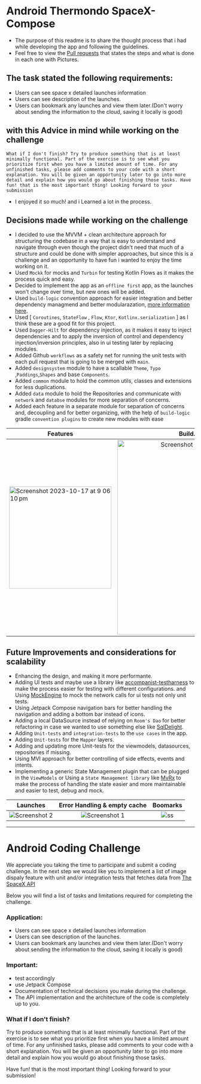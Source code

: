 # Android Thermondo SpaceX-Compose

- The purpose of this readme is to share the thought process that i had while developing the app and following the guidelines.
- Feel free to view the [Pull requests](https://github.com/EsmaeelNabil/SpaceX-Compose/pulls?q=is%3Apr+is%3Aclosed) that states the steps and what is done in each one with Pictures.

## The task stated the following requirements:

- Users can see space x detailed launches information
- Users can see description of the launches.
- Users can bookmark any launches and view them later.(Don't worry about sending the information to the cloud, saving it locally is good)

## with this Advice in mind while working on the challenge
`What if I don't finish?
Try to produce something that is at least minimally functional. Part of the exercise is to see what you prioritize first when you have a limited amount of time. For any unfinished tasks, please add comments to your code with a short explanation. You will be given an opportunity later to go into more detail and explain how you would go about finishing those tasks.
Have fun! that is the most important thing! Looking forward to your submission`

- I enjoyed it so much! and i Learned a lot in the process.

  
## Decisions made while working on the challenge

- I decided to use the MVVM + clean architecture approach for structuring the codebase in a way that is easy to understand and navigate through even though the project didn't need that much of a structure and could be done with simpler approaches, but since this is a challenge and an opportunity to have fun i wanted to enjoy the time working on it.
- Used `Mockk` for mocks and `Turbin` for testing Kotlin Flows as it makes the process quick and easy.
- Decided to implement the app as an `offline first` app, as the launches won't change over time, but new ones will be added.
- Used `build-logic` convention approach for easier integration and better dependency managmend and better modularazation, [more information here](https://github.com/android/nowinandroid/blob/main/build-logic/README.md).
- Used [ `Coroutines`, `StateFlow` , `Flow`, `Ktor`, `Kotlinx.serialization` ] as I think these are a good fit for this project.
- Used `Dagger-Hilt` for dependency injection, as it makes it easy to inject dependencies and to apply the inversion of control and dependency injection/inversion principles, also in ui testing later by replacing modules.
- Added Github `workflows` as a safety net for running the unit tests with each pull request that is going to be merged with `main`.
- Added `designsystem` module to have a scallable `Theme`, `Typo` ,`Paddings`,`Shapes` and base `Components`.
- Added `common` module to hold the common utils, classes and extensions for less duplications.
- Added `data` module to hold the Repositories and communicate with `network` and `databse` modules for more separation of concerns.
- Added each feature in a separate module for separation of concerns and, decoupling and for better organizing, with the help of `build-logic` gradle `convention plugins` to create new modules with ease


| Features   |      Build.gradle.kts(feature)      |
|----------|:-------------:|
| <img width="273" alt="Screenshot 2023-10-17 at 9 06 10 pm" src="https://github.com/EsmaeelNabil/SpaceX-Compose/assets/28542963/b6e72457-2d7e-4121-87d7-2c4aa820ad29"> | <img width="520" alt="Screenshot 2023-10-17 at 9 07 48 pm" src="https://github.com/EsmaeelNabil/SpaceX-Compose/assets/28542963/f13891fc-ebde-48f1-83de-45c407a87a95">|


## Future Improvements and considerations for scalability 
- Enhancing the design, and making it more performante.
- Adding UI tests and maybe use a library like [accompanist-testharness](https://google.github.io/accompanist/testharness) to make the process easier for testing with different configurations. and Using [MockEngine](https://ktor.io/docs/http-client-testing.html) to mock the network calls for ui tests not only unit tests.
- Using Jetpack Compose navigation bars for better handling the navigation and adding a bottom bar instead of icons.
- Adding a local DataSource instead of relying on `Room's Dao` for better refactoring in case we wanted to use something else like [SqlDelight](https://github.com/cashapp/sqldelight).
- Adding `Unit-tests` and `integration-tests` to the `use cases` in the app.
- Adding `Unit-tests` for the `Mapper` layers.
- Adding and updating more Unit-tests for the viewmodels, datasources, repositories if missing.
- Using MVI approach for better controlling of side effects, events and intents.
- Implementing a generic State Management plugin that can be plugged in the `ViewModels` or Using a `State Management library` like [MvRx](https://github.com/airbnb/mavericks) to make the process of handling the state easier and more maintainable and easier to test, debug and mock.

  
| Launches   |      Error Handling & empty cache      | Boomarks | 
|----------|:-------------:|:----------:|
|![Screenshot 2](https://github.com/EsmaeelNabil/SpaceX-Compose/assets/28542963/aa4372df-6cd8-4dd2-8fb1-bcf247ce8434)|  ![Screenshot 1](https://github.com/EsmaeelNabil/SpaceX-Compose/assets/28542963/24f8c9b4-622e-421f-807f-92ccca1c9946) | ![ss](https://user-images.githubusercontent.com/28542963/275959964-bd14b20e-4e47-495c-8ba7-17ef25214ff1.png) |

























---------------------------------------------------------------------------

# Android Coding Challenge

We appreciate you taking the time to participate and submit a coding challenge. 
In the next step we would like you to implement a list of image dispaly feature with unit and/or integration tests
that fetches data from [The SpaceX API](https://github.com/r-spacex/SpaceX-API/blob/master/docs/README.md) 

Below you will find a list of tasks and limitations
required for completing the challenge.


### Application:

* Users can see space x detailed launches information
* Users can see description of the launches.
* Users can bookmark any launches and view them later.(Don't worry about sending the information to the cloud, saving it locally is good)

### Important:

* test accordingly
* use Jetpack Compose
* Documentation of technical decisions you make during the challenge. 
* The API implementation and the architecture of the code is completely up to you.


### What if I don't finish?

Try to produce something that is at least minimally functional. Part of the exercise is to see what you prioritize first
when you have a limited amount of time. For any unfinished tasks, please add comments to your code with a
short explanation. You will be given an opportunity later to go into more detail and explain how you would go about
finishing those tasks.


Have fun! that is the most important thing!
Looking forward to your submission!

